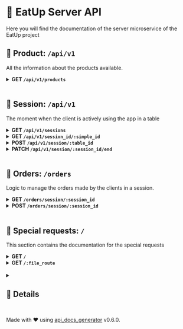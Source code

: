 # 🚀 EatUp Server API

Here you will find the documentation of the server microservice of the EatUp project

## 📡 Product: `/api/v1`

All the information about the products available.

<details><summary> <b>GET <code>/api/v1/products</code></b></summary>

Fetch the products

### Filters

| Name | Example | Description |
| ---- | --- | --- |
| `category` | `?...&category=XXXXXX...` | The category to include in the response. It can be used multiple times to fetch all the selected categories |
| `allergy` | `?...&allergy=XXXXXX...` | Excludes all the products that contains any of the specified allergies. It can be used multiple times. |


<details><summary>Examples</summary>

### Example fetching all the products

```javascript
fetch("/api/v1/api/v1/products", {
  method: "GET",
})
.then(response => response.json()) // If valid
//.then(response => response.text()) // If invalid
.then(json => console.log(json));
.catch(error => console.error(error));
```

Response:

This is the result

```json
200

[
  {
    id: "XXXXXX",
    name: "YYYYYY",
    description: "ZZZZZZ",
    img_id: "YYYYYYY.png",
    price: 42.0,
    allergies: [
      {
        id: "AAAAAAA",
        name: "BBBBBBB",
        img_id: "CCCCCCC.png"
      }
      ...
    ],
    categories: [
      {
        id: "DDDDDDD",
        name: "EEEEEEE"
      }
      ...
    ]
  },
  ...
]
```

### Get all starters lactose free

```javascript
fetch("/api/v1/api/v1/products?category=EEEEEEE&allergy=BBBBBB", {
  method: "GET",
})
.then(response => response.json()) // If valid
//.then(response => response.text()) // If invalid
.then(json => console.log(json));
.catch(error => console.error(error));
```

Response:

If XXXXXX is the category for starters and YYYYYY the allergy lactose; this are the products:

```json
200

[
  {
    id: "XXXXXX",
    name: "YYYYYY",
    description: "ZZZZZZ",
    img_id: "YYYYYYY.png",
    price: 42.0,
    allergies: [
      {
        id: "AAAAAAA",
        name: "BBBBBBB",
        img_id: "CCCCCCC.png"
      }
      ...
    ],
    categories: [
      {
        id: "DDDDDDD",
        name: "EEEEEEE"
      }
      ...
    ]
  },
  ...
]
```

</details>

</details>

<br/>

## 📡 Session: `/api/v1`

The moment when the client is actively using the app in a table

<details><summary> <b>GET <code>/api/v1/sessions</code></b></summary>

Fetch all the sessions

### Filters

| Name | Example | Description |
| ---- | --- | --- |
| `in_progress` | `?...&in_progress=true/false...` | Filter only the active or inactive sessions |
| `table_id` | `?...&table_id=XXXXXX...` | Filter the sessions done in a specific table |


<details><summary>Examples</summary>

### Get all the sessions

```javascript
fetch("/api/v1/api/v1/sessions", {
  method: "GET",
})
.then(response => response.json()) // If valid
//.then(response => response.text()) // If invalid
.then(json => console.log(json));
.catch(error => console.error(error));
```

Response:

This is the result

```json
200

[
  {
    id: "XXXXXX",
    table_id: "YYYYYY",
    in_progress: true/false
  },
  ...
]
```

### Get all active sessions

```javascript
fetch("/api/v1/api/v1/sessions?in_progress=true", {
  method: "GET",
})
.then(response => response.json()) // If valid
//.then(response => response.text()) // If invalid
.then(json => console.log(json));
.catch(error => console.error(error));
```

Response:

This is the result

```json
200

[
  {
    id: "XXXXXX",
    table_id: "YYYYYY",
    in_progress: true/false
  },
  ...
]
```

### Get all sessions done in table `YYYYYY`

```javascript
fetch("/api/v1/api/v1/sessions?table_id=YYYYYY", {
  method: "GET",
})
.then(response => response.json()) // If valid
//.then(response => response.text()) // If invalid
.then(json => console.log(json));
.catch(error => console.error(error));
```

Response:

This is the result

```json
200

[
  {
    id: "XXXXXX",
    table_id: "YYYYYY",
    in_progress: true/false
  },
  ...
]
```

</details>

</details>

<details><summary> <b>GET <code>/api/v1/session_id/:simple_id</code></b></summary>

Fetch the session_id with the simple_id

### Parameters

| Name | Example | Description |
| ---- | --- | --- |
| `simple_id` | `.../XXXXXX YYYYYY ZZZZZZ/...` | The simple_id of the session |


<details><summary>Examples</summary>

### Get the session_id of the session with simple_id `XXXXXX YYYYYY ZZZZZZ`

```javascript
fetch("/api/v1/api/v1/session_id/XXXXXX YYYYYY ZZZZZZ", {
  method: "GET",
})
.then(response => response.json()) // If valid
//.then(response => response.text()) // If invalid
.then(json => console.log(json));
.catch(error => console.error(error));
```

Response:

This is the result

```json
200

{
    "simple_id": "XXXXXX YYYYYY ZZZZZZ",
    "id": "AAAAAAA",
    "qr_img": "/qr/AAAAAAA.png"
}
```

</details>

</details>

<details><summary> <b>POST <code>/api/v1/session/:table_id</code></b></summary>

Create a new session

### Parameters

| Name | Example | Description |
| ---- | --- | --- |
| `table_id` | `.../XXXXXX/...` | The id of the table where the session should be created |


<details><summary>Examples</summary>

### Create a new session in table `BBBBBBB`

```javascript
fetch("/api/v1/api/v1/session/BBBBBBB", {
  method: "POST",
})
.then(response => response.json()) // If valid
//.then(response => response.text()) // If invalid
.then(json => console.log(json));
.catch(error => console.error(error));
```

Response:

This is the result

```json
200

{
    "simple_id": "XXXXXX YYYYYY ZZZZZZ",
    "id": "AAAAAAA",
    "qr_img": "/qr/AAAAAAA.png"
}
```

### Attempt to create a new session in table `BBBBBBB`

```javascript
fetch("/api/v1/api/v1/session/BBBBBBB", {
  method: "POST",
})
.then(response => response.json()) // If valid
//.then(response => response.text()) // If invalid
.then(json => console.log(json));
.catch(error => console.error(error));
```

Response:

This is the result

```json
409

There is already a session in progress for table mesa
```

</details>

</details>

<details><summary> <b>PATCH <code>/api/v1/session/:session_id/end</code></b></summary>

End a session

### Parameters

| Name | Example | Description |
| ---- | --- | --- |
| `session_id` | `.../XXXXXX/...` | The id of the session to end |


<details><summary>Examples</summary>

### Ending a session with session_id `AAAAAAA`

```javascript
fetch("/api/v1/api/v1/session/AAAAAAA/end", {
  method: "PATCH",
})
.then(response => response.json()) // If valid
//.then(response => response.text()) // If invalid
.then(json => console.log(json));
.catch(error => console.error(error));
```

Response:

This is the result

```json
200

"Session ended"
```

</details>

</details>

<br/>

## 📡 Orders: `/orders`

Logic to manage the orders made by the clients in a session.

<details><summary> <b>GET <code>/orders/session/:session_id</code></b></summary>

Fetch all the orders of a session

### Parameters

| Name | Example | Description |
| ---- | --- | --- |
| `session_id` | `.../XXXXXX/...` | The id of the session |


<details><summary>Examples</summary>

### Get all the orders of the session with id `AAAAAAA`

```javascript
fetch("/orders/api/v1/orders/session/AAAAAAA", {
  method: "GET",
})
.then(response => response.json()) // If valid
//.then(response => response.text()) // If invalid
.then(json => console.log(json));
.catch(error => console.error(error));
```

Response:

This is the result

```json
200

[
  {
    "id": "AAAAAAA",
    "products": [
      {
        "id": "BBBBBBB",
        "quantity": 2,
        "product": {
          "id": "CCCCCCC",
          "name": "Bruschetta",
          "description": "Tomato, garlic, basil, olive oil",
          "img_id": "bruchetta.png",
          "price": 5.0,
          "allergies": [
            {
              "id": "DDDDDDD",
              "name": "Gluten",
              "img_id": "gluten.png"
            },
            {
              "id": "EEEEEEE",
              "name": "Lactose",
              "img_id": "lactose.png"
            }
          ],
          "categories": [
            {
              "id": "FFFFFFF",
              "name": "Appetizers"
            }
          ]
        }
      },
      ...
    ],
  },
  ...
]
```

</details>

</details>

<details><summary> <b>POST <code>/orders/session/:session_id</code></b></summary>

Create a new order in a session

### Parameters

| Name | Example | Description |
| ---- | --- | --- |
| `session_id` | `.../XXXXXX/...` | The id of the session |


<details><summary>Examples</summary>

### Create a new order in the session with id `AAAAAAA`

```javascript
fetch("/orders/api/v1/orders/session/AAAAAAA", {
  method: "POST",
  headers: { "Content-Type": "application/json" },
  body: JSON.stringify(
  {
      "products": [
        {
          "quantity": 3
          "product": {
            "id": "BBBBBBB"
            "name": "Bruschetta"
            "description": "Tomato, garlic, basil, olive oil"
            "img_id": "bruchetta.png"
            "price": 5.0
            "allergies": [
              {
                "id": "DDDDDDD"
                "name": "Gluten"
                "img_id": "gluten.png"
              },
              {
                "id": "EEEEEEE"
                "name": "Lactose"
                "img_id": "lactose.png"
              }
            ],
            "categories": [
              {
                "id": "FFFFFFF"
                "name": "Appetizers"
              }
            ]
          }
        },
        ...
      ]
    }
  )
})
.then(response => response.json()) // If valid
//.then(response => response.text()) // If invalid
.then(json => console.log(json));
.catch(error => console.error(error));
```

Response:

This is the result

```json
200

"Order created"
```

### Create a new order in invalid session with id `BBBBBBB`

```javascript
fetch("/orders/api/v1/orders/session/BBBBBBB", {
  method: "POST",
  headers: { "Content-Type": "application/json" },
  body: JSON.stringify(
  {
      "products": [
        {
          "quantity": 3
          "product": {
            "id": "BBBBBBB"
            "name": "Bruschetta"
            "description": "Tomato, garlic, basil, olive oil"
            "img_id": "bruchetta.png"
            "price": 5.0
            "allergies": [
              {
                "id": "DDDDDDD"
                "name": "Gluten"
                "img_id": "gluten.png"
              },
              {
                "id": "EEEEEEE"
                "name": "Lactose"
                "img_id": "lactose.png"
              }
            ],
            "categories": [
              {
                "id": "FFFFFFF"
                "name": "Appetizers"
              }
            ]
          }
        },
        ...
      ]
    }
  )
})
.then(response => response.json()) // If valid
//.then(response => response.text()) // If invalid
.then(json => console.log(json));
.catch(error => console.error(error));
```

Response:

This is the result

```json
409

Invalid session id
```

</details>

</details>

<br/>

## 📡 Special requests: `/`

This section contains the documentation for the special requests

<details><summary> <b>GET <code>/</code></b></summary>

Ping request to check if the server is up

<details><summary>Examples</summary>

### Ping the server

```javascript
fetch("/", {
  method: "GET",
})
.then(response => response.json()) // If valid
//.then(response => response.text()) // If invalid
.then(json => console.log(json));
.catch(error => console.error(error));
```

Response:

This is the result

```json
200

"Eatup up and running!"
```

</details>

</details>

<details><summary> <b>GET <code>/:file_route</code></b></summary>

Allows to fetch all files in the public directory of the installation volume.

### Parameters

| Name | Example | Description |
| ---- | --- | --- |
| `file_route` | `.../qr/AAAAAAA.png/...` | The route of the file |


<details><summary>Examples</summary>

### Get QR png

```javascript
fetch("//qr/AAAAAAA.png", {
  method: "GET",
})
.then(response => response.json()) // If valid
//.then(response => response.text()) // If invalid
.then(json => console.log(json));
.catch(error => console.error(error));
```

Response:

This is the result

```json
200

**PNG file**
```

### Get qr that does not exist

```javascript
fetch("//qr/BBBBBBB.png", {
  method: "GET",
})
.then(response => response.json()) // If valid
//.then(response => response.text()) // If invalid
.then(json => console.log(json));
.catch(error => console.error(error));
```

Response:

This is the result

```json
404

"QR not found. Are you sure the QR should be valid?"
```

</details>

</details>

<br/>

<details><summary><h2>🔧 Details</h2></summary>

## Legend

This are the meanings of the symbols used in this document

| Element | Meaning |
| ------- | ------- |
| `:session_id` | The id of the session |
| `:table_id` | The id of the table |
| `true/false` | A boolean value. It must be `true` or `false` |
| `XXXXXX` | Some value that would be replaced for something else in the real situation. |
| `...` | More parameters can be added to the request |


## API Codes

| Code | Meaning | Description |
| ---- | ------- | ----------- |
| `200` | *200 OK* | The request was successful. |
| `404` | *404 Not Found* | The resource does not exist. |
| `409` | *409 Conflict* | Something is not right with the request. |
| `500` | *500 Internal Server Error* | Something went wrong on the server. Please contact with the administrator. |
| `501` | *501 Not Implemented* | The endpoint is not implemented yet. |


</details>

<br/>

Made with ❤️ using [api_docs_generator](https://github.com/Jkutkut/rust-api_docs_generator) v0.6.0.
